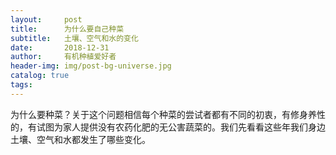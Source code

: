 ```yaml
---
layout:     post
title:      为什么要自己种菜
subtitle:   土壤、空气和水的变化
date:       2018-12-31
author:     有机种植爱好者
header-img: img/post-bg-universe.jpg
catalog: true
tags:
---
```

> 
为什么要种菜？关于这个问题相信每个种菜的尝试者都有不同的初衷，有修身养性的，有试图为家人提供没有农药化肥的无公害蔬菜的。我们先看看这些年我们身边土壤、空气和水都发生了哪些变化。
